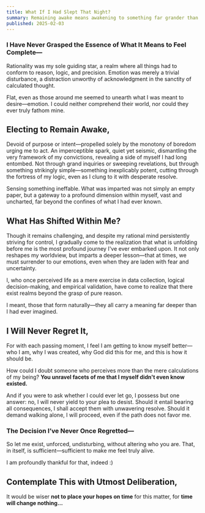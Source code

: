 ```yaml
---
title: What If I Had Slept That Night?
summary: Remaining awake means awakening to something far grander than we ever imagined.
published: 2025-02-03
---
```


### I Have Never Grasped the Essence of What It Means to Feel Complete—

Rationality was my sole guiding star, a realm where all things had to conform to reason, logic, and precision. Emotion was merely a trivial disturbance, a distraction unworthy of acknowledgment in the sanctity of calculated thought.

Flat, even as those around me seemed to unearth what I was meant to desire—emotion. I could neither comprehend their world, nor could they ever truly fathom mine.

## Electing to Remain Awake,

Devoid of purpose or intent—propelled solely by the monotony of boredom urging me to act. An imperceptible spark, quiet yet seismic, dismantling the very framework of my convictions, revealing a side of myself I had long entombed. Not through grand inquiries or sweeping revelations, but through something strikingly simple—something inexplicably potent, cutting through the fortress of my logic, even as I clung to it with desperate resolve.

Sensing something ineffable. What was imparted was not simply an empty paper, but a gateway to a profound dimension within myself, vast and uncharted, far beyond the confines of what I had ever known.

## What Has Shifted Within Me?

Though it remains challenging, and despite my rational mind persistently striving for control, I gradually come to the realization that what is unfolding before me is the most profound journey I've ever embarked upon. It not only reshapes my worldview, but imparts a deeper lesson—that at times, we must surrender to our emotions, even when they are laden with fear and uncertainty.

I, who once perceived life as a mere exercise in data collection, logical decision-making, and empirical validation, have come to realize that there exist realms beyond the grasp of pure reason.

I meant, those that form naturally—they all carry a meaning far deeper than I had ever imagined.

## I Will Never Regret It,

For with each passing moment, I feel I am getting to know myself better—who I am, why I was created, why God did this for me, and this is how it should be.

How could I doubt someone who perceives more than the mere calculations of my being? **You unravel facets of me that I myself didn't even know existed.**

And if you were to ask whether I could ever let go, I possess but one answer: no, I will never yield to your plea to desist. Should it entail bearing all consequences, I shall accept them with unwavering resolve. Should it demand walking alone, I will proceed, even if the path does not favor me.

### The Decision I’ve Never Once Regretted—

So let me exist, unforced, undisturbing, without altering who you are. That, in itself, is sufficient—sufficient to make me feel truly alive.

I am profoundly thankful for that, indeed :)

## Contemplate This with Utmost Deliberation,

It would be wiser **not to place your hopes on time** for this matter, for **time will change nothing...**

